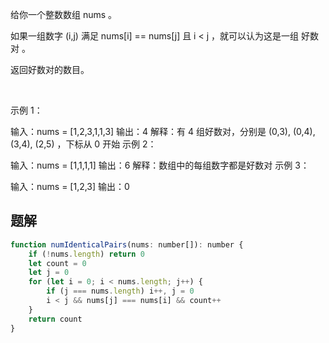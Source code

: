 
给你一个整数数组 nums 。

如果一组数字 (i,j) 满足 nums[i] == nums[j] 且 i < j ，就可以认为这是一组 好数对 。

返回好数对的数目。

 

示例 1：

输入：nums = [1,2,3,1,1,3]
输出：4
解释：有 4 组好数对，分别是 (0,3), (0,4), (3,4), (2,5) ，下标从 0 开始
示例 2：

输入：nums = [1,1,1,1]
输出：6
解释：数组中的每组数字都是好数对
示例 3：

输入：nums = [1,2,3]
输出：0
 

## 题解
```js
function numIdenticalPairs(nums: number[]): number {
    if (!nums.length) return 0
    let count = 0
    let j = 0
    for (let i = 0; i < nums.length; j++) {
        if (j === nums.length) i++, j = 0
        i < j && nums[j] === nums[i] && count++
    }
    return count
}
```